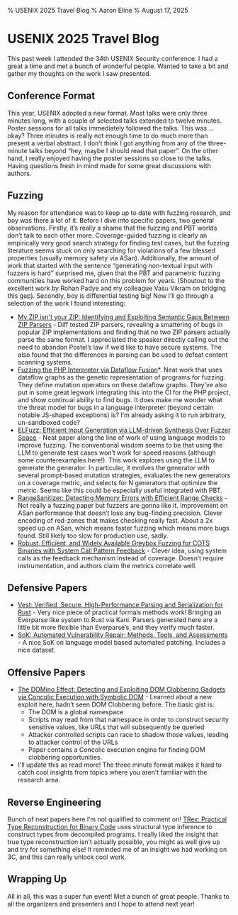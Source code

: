 % USENIX 2025 Travel Blog
% Aaron Eline
% August 17, 2025
# USENIX 2025 Travel Blog  
  
This past week I attended the 34th USENIX Security conference. I had a great a time and met a bunch of wonderful people. Wanted to take a bit and gather my thoughts on the work I saw presented.   
  
## Conference Format   
  
This year, USENIX adopted a new format. Most talks were only three minutes long, with a couple of selected talks extended to twelve minutes. Poster sessions for all talks immediately followed the talks. This was … okay? Three minutes is really not enough time to do much more than present a verbal abstract. I don’t think I got anything from any of the three-minute talks beyond “hey, maybe I should read that paper”. On the other hand, I really enjoyed having the poster sessions so close to the talks. Having questions fresh in mind made for some great discussions with authors.   
  
## Fuzzing  
  
My reason for attendance was to keep up to date with fuzzing research, and boy was there a lot of it. Before I dive into specific papers, two general observations. Firstly, it’s really a shame that the fuzzing and PBT worlds don’t talk to each other more. Coverage-guided fuzzing is clearly an empirically very good search strategy for finding test cases, but the fuzzing literature seems stuck on only searching for violations of a few blessed properties (usually memory safety via ASan). Additionally, the amount of work that started with the sentence “generating non-textual input with fuzzers is hard” surprised me, given that the PBT and parametric fuzzing communities have worked hard on this problem for years. (Shoutout to the excellent work by Rohan Padye and my colleague Vasu Vikram on bridging this gap). Secondly, boy is differential testing big! Now I’ll go through a selection of the work I found interesting:  
  
* [My ZIP isn't your ZIP: Identifying and Exploiting Semantic Gaps Between ZIP Parsers](https://www.usenix.org/conference/usenixsecurity25/presentation/you) - Diff tested ZIP parsers, revealing a smattering of bugs in popular ZIP implementations and finding that no two ZIP parsers actually parse the same format. I appreciated the speaker directly calling out the need to abandon Postel’s law if we’d like to have secure systems. The also found that the differences in parsing can be used to defeat content scanning systems.   
* [Fuzzing the PHP Interpreter via Dataflow Fusion](Fuzzing%20the%20PHP%20Interpreter%20via%20Dataflow%20Fusion)*. Neat work that uses dataflow graphs as the genetic representation of programs for fuzzing. They define mutation operators on these dataflow graphs. They’ve also put in some great legwork integrating this into the CI for the PHP project, and show continual ability to find bugs. It does make me wonder what the threat model for bugs in a language interpreter (beyond certain notable JS-shaped exceptions) is? I’m already asking it to run arbitrary, un-sandboxed code?  
* [ELFuzz: Efficient Input Generation via LLM-driven Synthesis Over Fuzzer Space](https://www.usenix.org/conference/usenixsecurity25/presentation/chen-chuyang) - Neat paper along the line of work of using language models to improve fuzzing. The conventional wisdom seems to be that using the LLM to generate test cases won’t work for speed reasons (although some counterexamples here!). This work explores using the LLM to generate the generator. In particular, it evolves the generator with several prompt-based mutation strategies, evaluates the new generators on a coverage metric, and selects for N generators that optimize the metric. Seems like this could be especially useful integrated with PBT.  
* [RangeSanitizer: Detecting Memory Errors with Efficient Range Checks](https://www.usenix.org/conference/usenixsecurity25/presentation/gorter) - Not really a fuzzing paper but fuzzers are gonna like it. Improvement on ASan performance that doesn’t lose any bug-finding precision. Clever encoding of red-zones that makes checking really fast. About a 2x speed up on ASan, which means faster fuzzing which means more bugs found. Still likely too slow for production use, sadly.   
*  [Robust, Efficient, and Widely Available Greybox Fuzzing for COTS Binaries with System Call Pattern Feedback](https://www.usenix.org/conference/usenixsecurity25/presentation/xiao-jifan) - Clever idea, using system calls as the feedback mechanism instead of coverage. Doesn’t require instrumentation, and authors claim the metrics correlate well.   
  
## Defensive Papers  
* [Vest: Verified, Secure, High-Performance Parsing and Serialization for Rust](https://www.usenix.org/conference/usenixsecurity25/presentation/cai-yi) - Very nice piece of practical formals methods work! Bringing an Everparse like system to Rust via Kani. Parsers generated here are a little bit more flexible than Everparse’s, and they verify much faster.  
* [SoK: Automated Vulnerability Repair: Methods, Tools, and Assessments](https://www.usenix.org/conference/usenixsecurity25/presentation/hu-yiwei) - A nice SoK on language model based automated patching. Includes a nice dataset.  
  
## Offensive Papers  
  
* [The DOMino Effect: Detecting and Exploiting DOM Clobbering Gadgets via Concolic Execution with Symbolic DOM](https://www.usenix.org/conference/usenixsecurity25/presentation/liu-zhengyu) - Learned about a new exploit here, hadn’t seen DOM Clobbering before. The basic gist is:  
    * The DOM is a global namespace  
    * Scripts may read from that namespace in order to construct security sensitive values, like URLs that will subsequently be queried   
    * Attacker controlled scripts can race to shadow those values, leading to attacker control of the URLs   
    * Paper contains a Concolic execution engine for finding DOM clobbering opportunities.   
* I'll update this as read more! The three minute format makes it hard
  to catch cool insights from topics where you aren't familiar with the
  research area.
  
## Reverse Engineering  
  
Bunch of neat papers here I’m not qualified to comment on! [TRex: Practical Type Reconstruction for Binary Code](https://www.usenix.org/conference/usenixsecurity25/presentation/bosamiya) uses structural type inference to construct types from decompiled programs. I really liked the insight that true type reconstruction isn’t actually possible, you might as well give up and try for something else!
It reminded me of an insight we had working on 3C, and this can really
unlock cool work.
  
## Wrapping Up  
  
All in all, this was a super fun event! Met a bunch of great people. Thanks to all the organizers and presenters and I hope to attend next year!   
  
  
